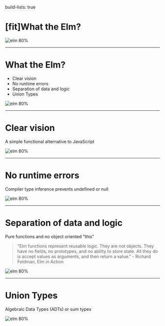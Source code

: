 build-lists: true

# [fit]What the Elm?

![elm 80%](https://secure.meetupstatic.com/photos/event/4/b/b/highres_465721211.jpeg)

---

# What the Elm?
* Clear vision
* No runtime errors
* Separation of data and logic
* Union Types

![elm 80%](https://secure.meetupstatic.com/photos/event/4/b/b/highres_465721211.jpeg)

---

# Clear vision
A simple functional alternative to JavaScript

![elm 80%](https://secure.meetupstatic.com/photos/event/4/b/b/highres_465721211.jpeg)

---

# No runtime errors
Compiler type inference prevents undefined or null

![elm 80%](https://secure.meetupstatic.com/photos/event/4/b/b/highres_465721211.jpeg)

---

# Separation of data and logic
Pure functions and no object oriented "this"

> "Elm functions represent reusable logic. They are not objects. They have no fields, no prototypes, and no ability to store state. All they do is accept values as arguments, and then return a value." - Richard Feldman, Elm in Action

![elm 80%](https://secure.meetupstatic.com/photos/event/4/b/b/highres_465721211.jpeg)

---

# Union Types
Algebraic Data Types (ADTs) or sum types

![elm 80%](https://secure.meetupstatic.com/photos/event/4/b/b/highres_465721211.jpeg)
